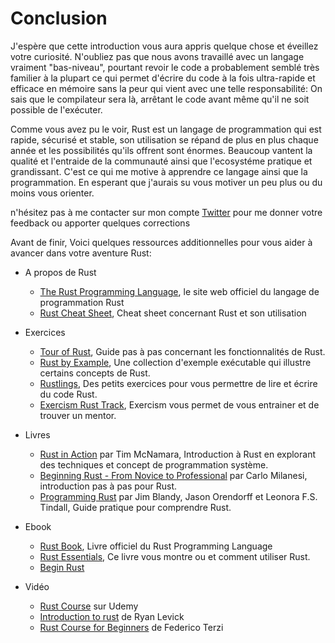 # Conclusion

J'espère que cette introduction vous aura appris quelque chose et éveillez votre curiosité. N'oubliez pas que nous avons travaillé avec un langage vraiment "bas-niveau", pourtant revoir le code a probablement semblé très familier à la plupart ce qui permet d'écrire du code à la fois ultra-rapide et efficace en mémoire sans la peur qui vient avec une telle responsabilité: On sais que le compilateur sera là, arrêtant le code avant même qu'il ne soit possible de l'exécuter.

Comme vous avez pu le voir, Rust est un langage de programmation qui est rapide, sécurisé et stable, son utilisation se répand de plus en plus chaque année et les possibilités qu'ils offrent sont énormes. Beaucoup vantent la qualité et l'entraide de la communauté ainsi que l'ecosystéme pratique et grandissant. C'est ce qui me motive à apprendre ce langage ainsi que la programmation. En esperant que j'aurais su vous motiver un peu plus ou du moins vous orienter.

n'hésitez pas à me contacter sur mon compte [Twitter](https://twitter.com/yozhgoor) pour me donner votre feedback ou apporter quelques corrections

Avant de finir, Voici quelques ressources additionnelles pour vous aider à avancer dans votre aventure Rust:

* A propos de Rust
  * [The Rust Programming Language](https://www.rust-lang.org/), le site web officiel du langage de programmation Rust
  * [Rust Cheat Sheet](https://cheats.rs/), Cheat sheet concernant Rust et son utilisation

* Exercices
  * [Tour of Rust](https://tourofrust.com/), Guide pas à pas concernant les fonctionnalités de Rust.
  * [Rust by Example](https://doc.rust-lang.org/stable/rust-by-example/), Une collection d'exemple exécutable qui illustre certains concepts de Rust.
  * [Rustlings](https://github.com/rust-lang/rustlings), Des petits exercices pour vous permettre de lire et écrire du code Rust.
  * [Exercism Rust Track](https://exercism.io/), Exercism vous permet de vous entrainer et de trouver un mentor.

* Livres
  * [Rust in Action](http://www.rustinaction.com/) par Tim McNamara, Introduction à Rust en explorant des techniques et concept de programmation système.
  * [Beginning Rust - From Novice to Professional](https://www.apress.com/gp/book/9781484234679) par Carlo Milanesi, introduction pas à pas pour Rust.
  * [Programming Rust](https://www.oreilly.com/library/view/programming-rust-2nd/9781492052586/) par Jim Blandy, Jason Orendorff et Leonora F.S. Tindall, Guide pratique pour comprendre Rust.

* Ebook
  * [Rust Book](https://doc.rust-lang.org/stable/book/), Livre officiel du Rust Programming Language
  * [Rust Essentials](https://allitbooks.net/programming/1931-rust-essentials.html), Ce livre vous montre ou et comment utiliser Rust.
  * [Begin Rust](https://www.beginrust.com/)

* Vidéo
  * [Rust Course](https://www.udemy.com/courses/search/?q=rust) sur Udemy
  * [Introduction to rust](https://www.youtube.com/channel/UCpeX4D-ArTrsqvhLapAHprQ) de Ryan Levick
  * [Rust Course for Beginners](https://www.youtube.com/playlist?list=PLcVYa6NNTe2PaUV1eMH9Di8WpqdhOTTIw) de Federico Terzi
